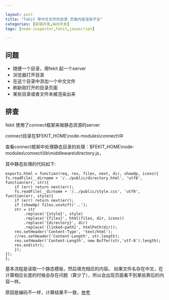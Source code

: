 ```yaml
---

layout: post
title: "fekit 带中文文件的目录 页面内容渲染不全"
categories: [前端开发,Web开发]
tags: [node-inspector,fekit,javascript]

---
```


## 问题
+ 随便一个目录，用fekit 起一个server
+ 浏览器打开目录
+ 在这个目录中添加一个中文文件
+ 刷新刚打开的目录页面
+ 某些目录或者文件未被渲染出来

## 排查 
fekit 使用了connect框架来做静态资源的server 

connect目录在$FEKIT_HOME\node-modules\connect\中

查看connect框架中处理静态目录的处理：$FEKIT_HOME\node-modules\connect\lib\middleware\directory.js，

其中静态处理的代码如下:

    exports.html = function(req, res, files, next, dir, showUp, icons){
    fs.readFile(__dirname + '/../public/directory.html', 'utf8', function(err, str){
        if (err) return next(err);
        fs.readFile(__dirname + '/../public/style.css', 'utf8', function(err, style){
        if (err) return next(err);
        if (showUp) files.unshift('..');
        str = str
            .replace('{style}', style)
            .replace('{files}', html(files, dir, icons))
            .replace('{directory}', dir)
            .replace('{linked-path}', htmlPath(dir));
        res.setHeader('Content-Type', 'text/html');
        //res.setHeader('Content-Length', str.length);
        res.setHeader('Content-Length', new Buffer(str,'utf-8').length);
        res.end(str);
        });
    });
    };

基本流程是读取一个静态模板，然后填充相应的内容。
如果文件名存在中文，在计算相应长度的时候会存在问题（算少了），所以会出现页面看不到某些靠后的内容一样。

原因是编码不一样，计算结果不一致，[参考](http://www.ruanyifeng.com/blog/2014/12/unicode.html)